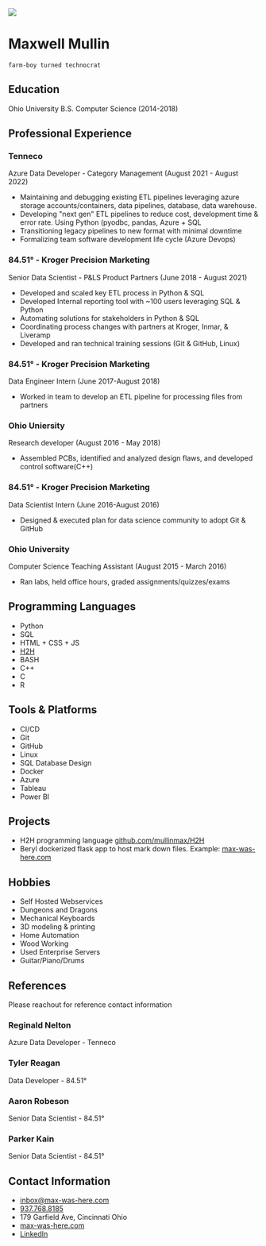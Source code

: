 <div class='thumbnail circle-image'>
    <img src="/static/img/headshot.jpg">
</div>

# Maxwell Mullin

`farm-boy turned technocrat`
 
## Education

Ohio University B.S. Computer Science (2014-2018)

## Professional Experience

### Tenneco
Azure Data Developer - Category Management (August 2021 - August 2022)

- Maintaining and debugging existing ETL pipelines leveraging azure storage accounts/containers, data pipelines, database, data warehouse. 
- Developing "next gen" ETL pipelines to reduce cost, development time & error rate. Using Python (pyodbc, pandas, Azure  + SQL
- Transitioning legacy pipelines to new format with minimal downtime
- Formalizing team software development life cycle (Azure Devops)

### 84.51° - Kroger Precision Marketing
Senior Data Scientist - P&LS Product Partners (June 2018 - August 2021)

 - Developed and scaled key ETL process in Python & SQL
 - Developed Internal reporting tool with ~100 users leveraging SQL & Python
 - Automating solutions for stakeholders in Python & SQL
 - Coordinating process changes with partners at Kroger, Inmar, & Liveramp
 - Developed and ran technical training sessions (Git & GitHub, Linux)

### 84.51° - Kroger Precision Marketing
Data Engineer Intern (June 2017-August 2018)

 - Worked in team to develop an ETL pipeline for processing files from partners

### Ohio Uniersity
Research developer (August 2016 - May 2018)

 - Assembled PCBs,  identified and analyzed design flaws, and developed control software(C++)

### 84.51° - Kroger Precision Marketing
Data Scientist Intern (June 2016-August 2016)

 - Designed & executed plan for data science community to adopt Git & GitHub

### Ohio University
Computer Science Teaching Assistant (August 2015 - March 2016)

 - Ran labs, held office hours, graded assignments/quizzes/exams


## Programming Languages

- Python
- SQL
- HTML + CSS + JS
- [H2H](https://github.com/mullinmax/H2H)
- BASH
- C++
- C
- R

## Tools & Platforms

- CI/CD
- Git
- GitHub
- Linux
- SQL Database Design
- Docker
- Azure
- Tableau
- Power BI

## Projects

- H2H programming language [github.com/mullinmax/H2H](https://github.com/mullinmax/H2H)
- Beryl dockerized flask app to host mark down files. Example: [max-was-here.com](https://max-was-here.com)

## Hobbies

 - Self Hosted Webservices
 - Dungeons and Dragons
 - Mechanical Keyboards
 - 3D modeling & printing
 - Home Automation
 - Wood Working
 - Used Enterprise Servers
 - Guitar/Piano/Drums

## References

Please reachout for reference contact information

### Reginald Nelton

Azure Data Developer - Tenneco

### Tyler Reagan

Data Developer - 84.51°

### Aaron Robeson

Senior Data Scientist - 84.51°

### Parker Kain

Senior Data Scientist - 84.51°

## Contact Information

 - [inbox@max-was-here.com](mailto:inbox@max-was-here.com)
 - [937.768.8185](tel:+19377688185)
 - 179 Garfield Ave, Cincinnati Ohio
 - [max-was-here.com](https://max-was-here.com)
 - [LinkedIn](https://www.linkedin.com/in/maxwell-mullin-413070b4/)

